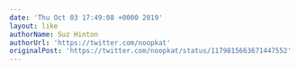 ```yaml
---
date: 'Thu Oct 03 17:49:08 +0000 2019'
layout: like
authorName: Suz Hinton
authorUrl: 'https://twitter.com/noopkat'
originalPost: 'https://twitter.com/noopkat/status/1179815663671447552'
---
```

